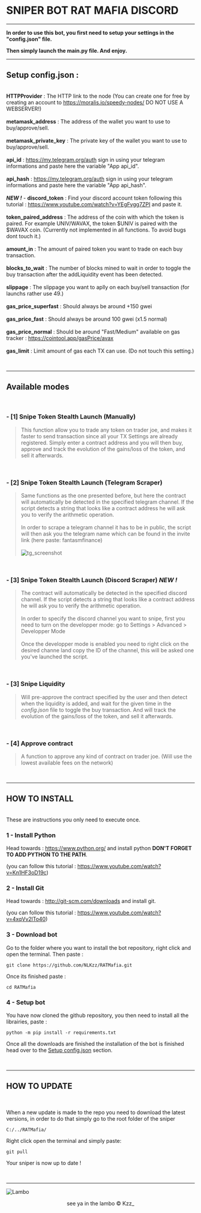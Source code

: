 # SNIPER BOT RAT MAFIA DISCORD

***

**In order to use this bot, you first need to setup your settings in the "config.json" file.**

**Then simply launch the main.py file. And enjoy.**

***

## **Setup config.json** :  
\
**HTTPProvider** : The HTTP link to the node (You can create one for free by creating an account to https://moralis.io/speedy-nodes/ DO NOT USE A WEBSERVER!)  
\
**metamask_address** : The address of the wallet you want to use to buy/approve/sell.  
\
**metamask_private_key** : The private key of the wallet you want to use to buy/approve/sell.  
\
**api_id** : https://my.telegram.org/auth sign in using your telegram informations and paste here the variable "App api_id".  
\
**api_hash** : https://my.telegram.org/auth sign in using your telegram informations and paste here the variable "App api_hash".    
\
***NEW !*** - **discord_token** : Find your discord account token following this tutorial : https://www.youtube.com/watch?v=YEgFvgg7ZPI and paste it.  
\
**token_paired_address** : The address of the coin with which the token is paired. For example UNIV/WAVAX, the token $UNIV is paired with the $WAVAX coin. (Currently not implemented in all functions. To avoid bugs dont touch it.)  
\
**amount_in** : The amount of paired token you want to trade on each buy transaction.  
\
**blocks_to_wait** : The number of blocks mined to wait in order to toggle the buy transaction after the addLiquidity event has been detected.  
\
**slippage** : The slippage you want to aplly on each buy/sell transaction (for launchs rather use 49.)  
\
**gas_price_superfast** : Should always be around +150 gwei  
\
**gas_price_fast** : Should always be around 100 gwei (x1.5 normal)  
\
**gas_price_normal** : Should be around "Fast/Medium" available on gas tracker : https://cointool.app/gasPrice/avax  
\
**gas_limit** : Limit amount of gas each TX can use. (Do not touch this setting.)

<br>

***

## **Available modes** 
<br>

### - [1] Snipe Token Stealth Launch (Manually)

> This function allow you to trade any token on trader joe, and makes it faster to send transaction since all your TX Settings are already registered. Simply enter a contract address and you will then buy, approve and track the evolution of the gains/loss of the token, and sell it afterwards.

<br>

### - [2] Snipe Token Stealth Launch (Telegram Scraper)

> Same functions as the one presented before, but here the contract will automatically be detected in the specified telegram channel. If the script detects a string that looks like a contract address he will ask you to verify the arithmetic operation.  
\
>In order to scrape a telegram channel it has to be in public, the script will then ask you the telegram name which can be found in the invite link (here paste: fantasmfinance)  
\
![tg_screenshot](https://www.zupimages.net/up/22/10/o71d.png)

<br>

### - [3] Snipe Token Stealth Launch (Discord Scraper)      ***NEW !***

> The contract will automatically be detected in the specified discord channel. If the script detects a string that looks like a contract address he will ask you to verify the arithmetic operation.  
\
> In order to specify the discord channel you want to snipe, first you need to turn on the developper mode: go to Settings > Advanced > Developper Mode  
\
>Once the developper mode is enabled you need to right click on the desired channe land copy the ID of the channel, this will be asked one you've launched the script.

<br>

### - [3] Snipe Liquidity
> Will pre-approve the contract specified by the user and then detect when the liquidity is added, and wait for the given time in the _config.json_ file to toggle the buy transaction. And will track the evolution of the gains/loss of the token, and sell it afterwards.

<br>

### - [4] Approve contract
> A function to approve any kind of contract on trader joe. (Will use the lowest available fees on the network)

<br>

***

## **HOW TO INSTALL**
<br>
These are instructions you only need to execute once.

### **1 - Install Python**

Head towards : https://www.python.org/ and install python **DON'T FORGET TO ADD PYTHON TO THE PATH**.  
 
(you can follow this tutorial : https://www.youtube.com/watch?v=Kn1HF3oD19c)

### **2 - Install Git**

Head towards : http://git-scm.com/downloads and install git.  
 
(you can follow this tutorial : https://www.youtube.com/watch?v=4xqVv2lTo40)

### **3 - Download bot**

Go to the folder where you want to install the bot repository, right click and open the terminal. Then paste :

```git clone https://github.com/NLKzz/RATMafia.git```

Once its finished paste :

```cd RATMafia```

### **4 - Setup bot**

You have now cloned the github repository, you then need to install all the librairies, paste :

```python -m pip install -r requirements.txt```

Once all the downloads are finished the installation of the bot is finished head over to the [Setup config.json](https://github.com/NLKzz/RATMafia#setup-configjson-) section.

<br>

***

## **HOW TO UPDATE**

<br>

When a new update is made to the repo you need to download the latest versions, in order to do that simply go to the root folder of the sniper 

```C:/../RATMafia/```

Right click open the terminal and simply paste:

```git pull ```

Your sniper is now up to date !

<br>

***
![Lambo](https://efe.kim/avax/lambo)
<center>see ya in the lambo &copy; Kzz_ </center>
